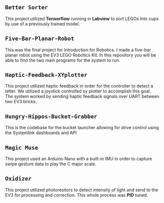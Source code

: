 ## ```Better Sorter```
This project utilized **Tensorflow** running in **Labview** to sort LEGOs into cups by use of a previously trained model.

## ```Five-Bar-Planar-Robot```
This was the final project for Introduction for Robotics. I made a five-bar planar robot using the EV3 LEGO Robotics Kit. In this repository you will be able to find the two main programs for the system to run.

## ```Haptic-Feedback-XYplotter```

This project utilized haptic feedback in order for the controller to detect a letter. We utilized a joystick controlled xy plotter to accomplish this goal. The system worked by 
sending haptic feedback signals over UART between two EV3 bricks.

## ```Hungry-Hippos-Bucket-Grabber```

This is the codebase for the bucket launcher allowing for drive control using the Systemlink dashboards and API


## ```Magic Muse```
This project used an Arduino Nano with a built-in IMU in order to capture swipe gesture data to play the C major scale. 

## ```Oxidizer```

This project utilized photoresitors to detect intensity of light and send to the EV3 for processing and correction. This whole process was **PID** tuned. 
